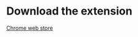 # Download the extension
[Chrome web store](https://chrome.google.com/webstore/detail/notepad-free/enkllcgnnohbokpliknkmcmjgpijfphb/)
